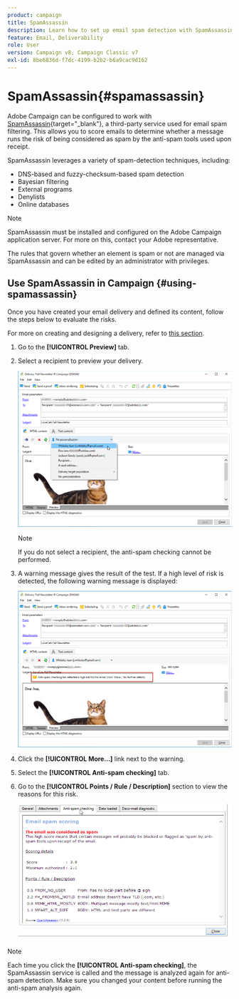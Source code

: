 ```yaml
---
product: campaign
title: SpamAssassin
description: Learn how to set up email spam detection with SpamAssassin
feature: Email, Deliverability
role: User
version: Campaign v8, Campaign Classic v7
exl-id: 8be6836d-f7dc-4199-b2b2-b6a9cac9d162
---
```

# SpamAssassin{#spamassassin}

Adobe Campaign can be configured to work with [SpamAssassin](https://spamassassin.apache.org){target="_blank"}, a third-party service used for email spam filtering. This allows you to score emails to determine whether a message runs the risk of being considered as spam by the anti-spam tools used upon receipt.

SpamAssassin leverages a variety of spam-detection techniques, including:

* DNS-based and fuzzy-checksum-based spam detection
* Bayesian filtering
* External programs
* Denylists
* Online databases

>[!NOTE]
>
>SpamAssassin must be installed and configured on the Adobe Campaign application server. For more on this, contact your Adobe representative.
>
>The rules that govern whether an element is spam or not are managed via SpamAssassin and can be edited by an administrator with privileges.

## Use SpamAssassin in Campaign {#using-spamassassin}

Once you have created your email delivery and defined its content, follow the steps below to evaluate the risks.

For more on creating and designing a delivery, refer to [this section](defining-the-email-content.md).

1. Go to the **[!UICONTROL Preview]** tab.
1. Select a recipient to preview your delivery.

   ![](assets/s_tn_del_preview_spamassassin_recipient.png)

   >[!NOTE]
   >
   >If you do not select a recipient, the anti-spam checking cannot be performed.

1. A warning message gives the result of the test. If a high level of risk is detected, the following warning message is displayed:

   ![](assets/s_tn_del_preview_spamassassin_ko.png)

1. Click the **[!UICONTROL More...]** link next to the warning.
1. Select the **[!UICONTROL Anti-spam checking]** tab.
1. Go to the **[!UICONTROL Points / Rule / Description]** section to view the reasons for this risk.

   ![](assets/s_tn_del_msg_spamassassin_ko.png)

>[!NOTE]
>
>Each time you click the **[!UICONTROL Anti-spam checking]**, the SpamAssassin service is called and the message is analyzed again for anti-spam detection. Make sure you changed your content before running the anti-spam analysis again.
